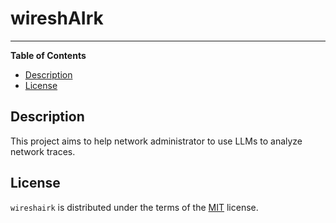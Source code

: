 # wireshAIrk

-----

**Table of Contents**

- [Description](#description)
- [License](#license)

## Description

This project aims to help network administrator to use LLMs to analyze network traces.

## License

`wireshairk` is distributed under the terms of the [MIT](https://spdx.org/licenses/MIT.html) license.
